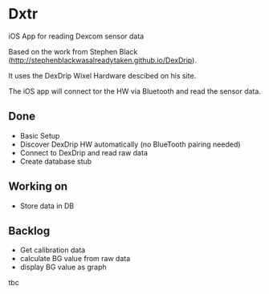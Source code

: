 # Dxtr
iOS App for reading Dexcom sensor data

Based on the work from Stephen Black (http://stephenblackwasalreadytaken.github.io/DexDrip).

It uses the DexDrip Wixel Hardware descibed on his site. 

The iOS app will connect tor the HW via Bluetooth and read the sensor data.

## Done
* Basic Setup 
* Discover DexDrip HW automatically (no BlueTooth pairing needed)
* Connect to DexDrip and read raw data
* Create database stub

## Working on
* Store data in DB

## Backlog
* Get calibration data
* calculate BG value from raw data
* display BG value as graph

tbc
